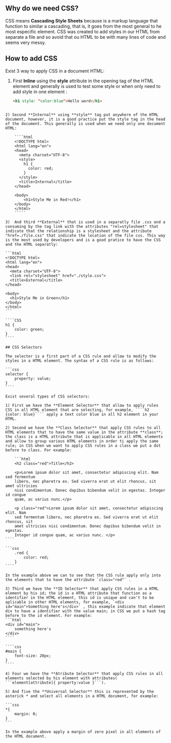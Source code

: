 ## Why do we need CSS?

CSS means  **Cascading Style Sheets** because is a markup language that function to similar a cascading, that is, it goes from the most general to he most especific element. CSS was created to add styles in our HTML from separate a file and so avoid that ou HTML to be with many lines of code and seems very messy.

## How to add CSS

Exist 3 way to apply CSS in a document HTML:
1) First **Inline** using the **style** attribute in the opening tag of the HTML element and generally is used to test some style or when only need to add style in one element :  

	````html
	<h1 style: "color:blue">Hello word</h1>
`````

2) Second **Internal** using **style** tag put anywhere of the HTML document, however, it is a good practice put the style tag in the head of the document. This generally is used when we need only one document HTML: 

	````html
	<!DOCTYPE html>
	<html lang="en">
	<head>
	  <meta charset="UTF-8">
	  <style>
	    h1 {
	      color: red;
	    }
	  </style>
	  <title>Internal</title>
	</head>
	
	<body>
		<h1>Style Me in Red!</h1>
	</body>
	</html>
	`````

3)  And third **External** that is used in a separatly file .css and a consuming by the tag link with the attributes "rel=stylesheet" that indicate that the relationship is a stylesheet and the attribute "href=./file.css" that indicate the location of the file css. This way is the most used by developers and is a good pratice to have the CSS and the HTML separatly:

```html
<!DOCTYPE html>
<html lang="en">
<head>
  <meta charset="UTF-8">
  <link rel="stylesheet" href="./style.css">
  <title>External</title>
</head>

<body>
  <h1>Style Me in Green</h1>
</body>
</html>
```

````CSS
h1 {
    color: green;
}
````

## CSS Selectors

The selector is a first part of a CSS rule and allow to modify the styles in a HTML element. The syntax of a CSS rule is as follows: 

```css
selector {
	property: value;
}
````

Exist several types of CSS selectors:

1) First we have the **Element Selector** that allow to apply rules CSS in all HTML element that are selecting, for example, ````h2 {color: blue}```` apply a text color blue in all h2 element in your HTML.

2) Second we have the **Class Selector** that apply CSS rules to all HTML elements that to have the same value in the attribute **class**; the class is a HTML attribute that is applicable in all HTML elements and allow to group various HTML elements in order ti apply the same rule; in CSS when we want to apply CSS rules in a class we put a dot before to class. For example:

	```html
	<h2 class="red">Title</h2>
	
	<p>Lorem ipsum dolor sit amet, consectetur adipiscing elit. Nam sed fermentum
	libero, nec pharetra ex. Sed viverra erat ut elit rhoncus, sit amet ultricies
	nisi condimentum. Donec dapibus bibendum velit in egestas. Integer id congue
	quam, ac varius nunc.</p>
	
	<p class="red">Lorem ipsum dolor sit amet, consectetur adipiscing elit. Nam
	sed fermentum libero, nec pharetra ex. Sed viverra erat ut elit rhoncus, sit
	amet ultricies nisi condimentum. Donec dapibus bibendum velit in egestas.
	Integer id congue quam, ac varius nunc. </p>
````

```css
	.red {
		color: red;	
	}
````

In the example above we can to see that the CSS rule apply only into the elements that to have the attribute `class="red"` .

3) Third we have the **ID Selector** that apply CSS rules in a HTML element by his id; the id is a HTML attribute that function as a identifier in the HTML element, this id is unique and can't to be aplicable in other HTML elements, for example, `<div id="main">Something here's</div>` , this example indicate that element div to have a identifier with the value main; in CSS we put a hash tag before to the id element. For example:
```html
<div id="main">
	something here's
</div>
````

````css
#main {
	font-size: 20px;
}
````

4) Four we have the **Atribute Selector** that apply CSS rules in all elements selected by his element with attributes( ```element[attribute]{ property:value }```).

5) And five the **Universal Selector** this is represented by the asterick * and select all elements in a HTML document, for example:

```css
*{
	margin: 0;
}
```

In the example above apply a margin of zero pixel in all elements of the HTML document.
